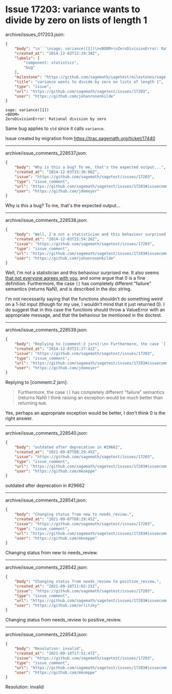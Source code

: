 # Issue 17203: variance wants to divide by zero on lists of length 1

archive/issues_017203.json:
```json
{
    "body": "\n```\nsage: variance([1])\n<BOOM>\nZeroDivisionError: Rational division by zero\n```\n\n\nSame bug applies to `std` since it calls `variance`.\n\nIssue created by migration from https://trac.sagemath.org/ticket/17440\n\n",
    "created_at": "2014-12-03T12:29:38Z",
    "labels": [
        "component: statistics",
        "bug"
    ],
    "milestone": "https://github.com/sagemath/sagetest/milestones/sage-duplicate/invalid/wontfix",
    "title": "variance wants to divide by zero on lists of length 1",
    "type": "issue",
    "url": "https://github.com/sagemath/sagetest/issues/17203",
    "user": "https://github.com/johanrosenkilde"
}
```

```
sage: variance([1])
<BOOM>
ZeroDivisionError: Rational division by zero
```


Same bug applies to `std` since it calls `variance`.

Issue created by migration from https://trac.sagemath.org/ticket/17440





---

archive/issue_comments_228537.json:
```json
{
    "body": "Why is this a bug? To me, that's the expected output...",
    "created_at": "2014-12-03T15:36:06Z",
    "issue": "https://github.com/sagemath/sagetest/issues/17203",
    "type": "issue_comment",
    "url": "https://github.com/sagemath/sagetest/issues/17203#issuecomment-228537",
    "user": "https://github.com/jdemeyer"
}
```

Why is this a bug? To me, that's the expected output...



---

archive/issue_comments_228538.json:
```json
{
    "body": "Well, I'm not a statistician and this behaviour surprised me. It also seems [that not everyone agrees with you](http://stackoverflow.com/questions/8023878/standard-deviation-of-one-element), and some argue that 0 is a fine definition. Furthermore, the case `[]` has completely different \"failure\" semantics (returns NaN), and is described in the doc string.\n\nI'm not necessarily saying that the functions shouldn't do something weird on a 1-list input (though for my use, I wouldn't mind that it just returned 0). I do suggest that in this case the functions should throw a ValueError with an appropriate message, and that the behaviour be mentioned in the doctest.",
    "created_at": "2014-12-03T15:54:26Z",
    "issue": "https://github.com/sagemath/sagetest/issues/17203",
    "type": "issue_comment",
    "url": "https://github.com/sagemath/sagetest/issues/17203#issuecomment-228538",
    "user": "https://github.com/johanrosenkilde"
}
```

Well, I'm not a statistician and this behaviour surprised me. It also seems [that not everyone agrees with you](http://stackoverflow.com/questions/8023878/standard-deviation-of-one-element), and some argue that 0 is a fine definition. Furthermore, the case `[]` has completely different "failure" semantics (returns NaN), and is described in the doc string.

I'm not necessarily saying that the functions shouldn't do something weird on a 1-list input (though for my use, I wouldn't mind that it just returned 0). I do suggest that in this case the functions should throw a ValueError with an appropriate message, and that the behaviour be mentioned in the doctest.



---

archive/issue_comments_228539.json:
```json
{
    "body": "Replying to [comment:2 jsrn]:\n> Furthermore, the case `[]` has completely different \"failure\" semantics (returns NaN)\nI think raising an exception would be much better than returning `NaN`.\n\nYes, perhaps an appropriate exception would be better, I don't think 0 is the right answer.",
    "created_at": "2014-12-03T21:27:42Z",
    "issue": "https://github.com/sagemath/sagetest/issues/17203",
    "type": "issue_comment",
    "url": "https://github.com/sagemath/sagetest/issues/17203#issuecomment-228539",
    "user": "https://github.com/jdemeyer"
}
```

Replying to [comment:2 jsrn]:
> Furthermore, the case `[]` has completely different "failure" semantics (returns NaN)
I think raising an exception would be much better than returning `NaN`.

Yes, perhaps an appropriate exception would be better, I don't think 0 is the right answer.



---

archive/issue_comments_228540.json:
```json
{
    "body": "outdated after deprecation in #29662",
    "created_at": "2021-09-07T08:29:45Z",
    "issue": "https://github.com/sagemath/sagetest/issues/17203",
    "type": "issue_comment",
    "url": "https://github.com/sagemath/sagetest/issues/17203#issuecomment-228540",
    "user": "https://github.com/mkoeppe"
}
```

outdated after deprecation in #29662



---

archive/issue_comments_228541.json:
```json
{
    "body": "Changing status from new to needs_review.",
    "created_at": "2021-09-07T08:29:45Z",
    "issue": "https://github.com/sagemath/sagetest/issues/17203",
    "type": "issue_comment",
    "url": "https://github.com/sagemath/sagetest/issues/17203#issuecomment-228541",
    "user": "https://github.com/mkoeppe"
}
```

Changing status from new to needs_review.



---

archive/issue_comments_228542.json:
```json
{
    "body": "Changing status from needs_review to positive_review.",
    "created_at": "2021-09-18T11:02:15Z",
    "issue": "https://github.com/sagemath/sagetest/issues/17203",
    "type": "issue_comment",
    "url": "https://github.com/sagemath/sagetest/issues/17203#issuecomment-228542",
    "user": "https://github.com/orlitzky"
}
```

Changing status from needs_review to positive_review.



---

archive/issue_comments_228543.json:
```json
{
    "body": "Resolution: invalid",
    "created_at": "2021-09-18T17:51:47Z",
    "issue": "https://github.com/sagemath/sagetest/issues/17203",
    "type": "issue_comment",
    "url": "https://github.com/sagemath/sagetest/issues/17203#issuecomment-228543",
    "user": "https://github.com/mkoeppe"
}
```

Resolution: invalid

